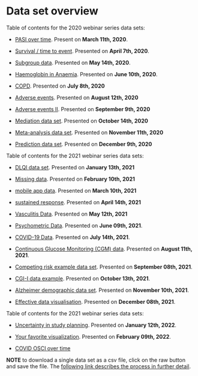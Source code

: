 Data set overview
=================

Table of contents for the 2020 webinar series data sets:

  - [PASI over
    time](https://github.com/VIS-SIG/Wonderful-Wednesdays/tree/master/data/2020/2020-03-11).
    Present on **March 11th, 2020**.

  - [Survival / time to
    event](https://github.com/VIS-SIG/Wonderful-Wednesdays/tree/master/data/2020/2020-04-08).
    Presented on **April 7th, 2020**. 

  - [Subgroup
    data](https://github.com/VIS-SIG/Wonderful-Wednesdays/tree/master/data/2020/2020-05-13).
    Presented on **May 14th, 2020**.

  - [Haemoglobin in
    Anaemia](https://github.com/VIS-SIG/Wonderful-Wednesdays/tree/master/data/2020/2020-06-10).
    Presented on **June 10th, 2020**.

  - [COPD](https://github.com/VIS-SIG/Wonderful-Wednesdays/tree/master/data/2020/2020-07-08).
    Presented on **July 8th, 2020**

  - [Adverse
    events](https://github.com/VIS-SIG/Wonderful-Wednesdays/tree/master/data/2020/2020-08-12).
    Presented on **August 12th, 2020**

  - [Adverse
    events II](https://github.com/VIS-SIG/Wonderful-Wednesdays/tree/master/data/2020/2020-09-09).
    Presented on **September 9th, 2020**
    
  - [Mediation data set](https://github.com/VIS-SIG/Wonderful-Wednesdays/tree/master/data/2020/2020-10-14). Presented on **October 14th, 2020**

  - [Meta-analysis data set](https://github.com/VIS-SIG/Wonderful-Wednesdays/tree/master/data/2020/2020-11-11). Presented on **November 11th, 2020**

  - [Prediction data set](https://github.com/VIS-SIG/Wonderful-Wednesdays/tree/master/data/2020/2020-12-09). Presented on **December 9th, 2020**

Table of contents for the 2021 webinar series data sets:

  - [DLQI data set](https://github.com/VIS-SIG/Wonderful-Wednesdays/tree/master/data/2021/2021-01-13). Presented on **January 13th, 2021**
  
  - [Missing data](https://github.com/VIS-SIG/Wonderful-Wednesdays/tree/master/data/2021/2021-02-10). Presented on **February 10th, 2021**

  - [mobile app data](https://github.com/VIS-SIG/Wonderful-Wednesdays/tree/master/data/2021/2021-03-10). Presented on **March 10th, 2021**

  - [sustained response](https://github.com/VIS-SIG/Wonderful-Wednesdays/tree/master/data/2021/2021-04-14). Presented on **April 14th, 2021**

  - [Vasculitis Data](https://github.com/VIS-SIG/Wonderful-Wednesdays/tree/master/data/2021/2021-05-12). Presented on **May 12th, 2021**
  
  - [Psychometric Data](https://github.com/VIS-SIG/Wonderful-Wednesdays/tree/master/data/2021/2021-06-09). Presented on **June 09th, 2021**.
  
  - [COVID-19 Data](https://github.com/VIS-SIG/Wonderful-Wednesdays/tree/master/data/2021/2021-07-14). Presented on **July 14th, 2021**.

  - [Continuous Glucose Monitoring (CGM) data](https://github.com/VIS-SIG/Wonderful-Wednesdays/tree/master/data/2021/2021-08-11). Presented on **August 11th, 2021**.

  - [Competing risk example data set](https://github.com/VIS-SIG/Wonderful-Wednesdays/tree/master/data/2021/2021-09-08). Presented on **September 08th, 2021**.

  - [CGI-I data example](https://github.com/VIS-SIG/Wonderful-Wednesdays/tree/master/data/2021/2021-10-13). Presented on **October 13th, 2021**.
  
  - [Alzheimer demographic data set](https://github.com/VIS-SIG/Wonderful-Wednesdays/tree/master/data/2021/2021-11-10). Presented on **November 10th, 2021**.
  
  - [Effective data visualisation](https://github.com/VIS-SIG/Wonderful-Wednesdays/tree/master/data/2021/2021-12-08). Presented on **December 08th, 2021**.

Table of contents for the 2021 webinar series data sets:

  - [Uncertainty in study planning](https://github.com/VIS-SIG/Wonderful-Wednesdays/tree/master/data/2022/2022-01-12). Presented on **January 12th, 2022**.
  
  - [Your favorite visualization](https://github.com/VIS-SIG/Wonderful-Wednesdays/tree/master/data/2022/2022-02-09). Presented on **February 09th, 2022**.
  
  - [COVID OSCI over time](https://github.com/VIS-SIG/Wonderful-Wednesdays/tree/master/data/2022/2022-03-09)

**NOTE** to download a single data set as a csv file, click on the raw
button and save the file. The [following link describes the process in
further
detail](https://stackoverflow.com/questions/4604663/download-single-files-from-github).
